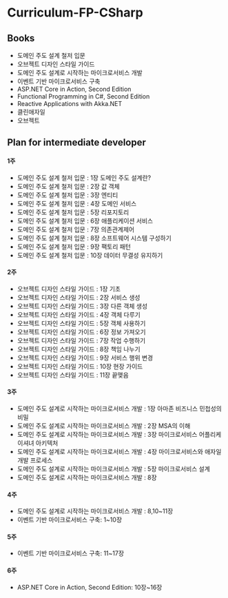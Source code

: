 # Curriculum-FP-CSharp

## Books
- 도메인 주도 설계 철저 입문
- 오브젝트 디자인 스타일 가이드
- 도메인 주도 설계로 시작하는 마이크로서비스 개발
- 이벤트 기반 마이크로서비스 구축
- ASP.NET Core in Action, Second Edition
- Functional Programming in C#, Second Edition
- Reactive Applications with Akka.NET
- 클린애자일
- 오브젝트

## Plan for intermediate developer
#### 1주
- 도메인 주도 설계 철저 입문 : 1장 도메인 주도 설계란?
- 도메인 주도 설계 철저 입문 : 2장 값 객체
- 도메인 주도 설계 철저 입문 : 3장 엔티티
- 도메인 주도 설계 철저 입문 : 4장 도메인 서비스
- 도메인 주도 설계 철저 입문 : 5장 리포지토리
- 도메인 주도 설계 철저 입문 : 6장 애플리케이션 서비스
- 도메인 주도 설계 철저 입문 : 7장 의존관계제어
- 도메인 주도 설계 철저 입문 : 8장 소프트웨어 시스템 구성하기
- 도메인 주도 설계 철저 입문 : 9장 팩토리 패턴
- 도메인 주도 설계 철저 입문 : 10장 데이터 무결성 유지하기
#### 2주
- 오브젝트 디자인 스타일 가이드 : 1장 기초
- 오브젝트 디자인 스타일 가이드 : 2장 서비스 생성
- 오브젝트 디자인 스타일 가이드 : 3장 다른 객체 생성
- 오브젝트 디자인 스타일 가이드 : 4장 객체 다루기
- 오브젝트 디자인 스타일 가이드 : 5장 객체 사용하기
- 오브젝트 디자인 스타일 가이드 : 6장 정보 가져오기
- 오브젝트 디자인 스타일 가이드 : 7장 작업 수행하기
- 오브젝트 디자인 스타일 가이드 : 8장 책임 나누기
- 오브젝트 디자인 스타일 가이드 : 9장 서비스 행위 변경
- 오브젝트 디자인 스타일 가이드 : 10장 현장 가이드
- 오브젝트 디자인 스타일 가이드 : 11장 끝맺음
#### 3주
- 도메인 주도 설계로 시작하는 마이크로서비스 개발 : 1장 아마존 비즈니스 민첩성의 비밀
- 도메인 주도 설계로 시작하는 마이크로서비스 개발 : 2장 MSA의 이해
- 도메인 주도 설계로 시작하는 마이크로서비스 개발 : 3장 마이크로서비스 어플리케이셔녀 아키텍처
- 도메인 주도 설계로 시작하는 마이크로서비스 개발 : 4장 마이크로서비스와 애자일 개발 프로세스
- 도메인 주도 설계로 시작하는 마이크로서비스 개발 : 5장 마이크로서비스 설계
- 도메인 주도 설계로 시작하는 마이크로서비스 개발 : 8장
#### 4주
- 도메인 주도 설계로 시작하는 마이크로서비스 개발 : 8,10~11장
- 이벤트 기반 마이크로서비스 구축: 1~10장
#### 5주
- 이벤트 기반 마이크로서비스 구축: 11~17장
#### 6주
- ASP.NET Core in Action, Second Edition: 10장~16장


